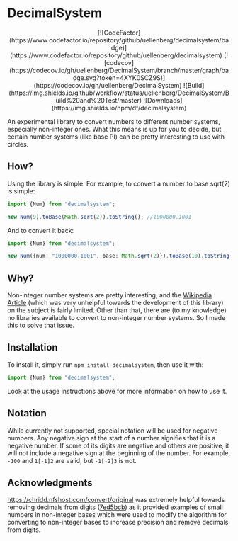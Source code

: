 # DecimalSystem
<p align="center">
    [![CodeFactor](https://www.codefactor.io/repository/github/uellenberg/decimalsystem/badge)](https://www.codefactor.io/repository/github/uellenberg/decimalsystem)
    [![codecov](https://codecov.io/gh/uellenberg/DecimalSystem/branch/master/graph/badge.svg?token=4XYK0SCZ9S)](https://codecov.io/gh/uellenberg/DecimalSystem)
    ![Build](https://img.shields.io/github/workflow/status/uellenberg/DecimalSystem/Build%20and%20Test/master)
    ![Downloads](https://img.shields.io/npm/dt/decimalsystem)
</p>
An experimental library to convert numbers to different number systems, especially non-integer ones. What this means is up for you to decide, but certain number systems (like base PI) can be pretty interesting to use with circles.

## How?
Using the library is simple. For example, to convert a number to base sqrt(2) is simple:
```typescript
import {Num} from "decimalsystem";

new Num(9).toBase(Math.sqrt(2)).toString(); //1000000.1001
```
And to convert it back:
```typescript
import {Num} from "decimalsystem";

new Num({num: "1000000.1001", base: Math.sqrt(2)}).toBase(10).toString(); //8.957106781186551 (close enough)
```

## Why?
Non-integer number systems are pretty interesting, and the [Wikipedia Article](https://en.wikipedia.org/wiki/Non-integer_base_of_numeration) (which was very unhelpful towards the development of this library) on the subject is fairly limited. Other than that, there are (to my knowledge) no libraries available to convert to non-integer number systems. So I made this to solve that issue.

## Installation
To install it, simply run `npm install decimalsystem`, then use it with:
```typescript
import {Num} from "decimalsystem";
```
Look at the usage instructions above for more information on how to use it.
## Notation
While currently not supported, special notation will be used for negative numbers. Any negative sign at the start of a number signifies that it is a negative number. If some of its digits are negative and others are positive, it will not include a negative sign at the beginning of the number. For example, `-100` and `1[-1]2` are valid, but `-1[-2]3` is not.

## Acknowledgments
https://chridd.nfshost.com/convert/original was extremely helpful towards removing decimals from digits ([7ed5bcb](https://github.com/uellenberg/DecimalSystem/commit/7ed5bcbeb2f97a75dabac5d06fccd1abf3d1c6fe)) as it provided examples of small numbers in non-integer bases which were used to modify the algorithm for converting to non-integer bases to increase precision and remove decimals from digits.